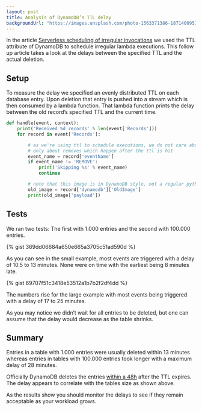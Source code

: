 ```yaml
---
layout: post
title: Analysis of DynamoDB’s TTL delay
backgroundUrl: "https://images.unsplash.com/photo-1563371386-187140095137?ixlib=rb-1.2.1&ixid=eyJhcHBfaWQiOjEyMDd9&auto=format&fit=crop&q=80"
---
```


In the article [Serverless scheduling of irregular invocations](https://bahr.dev/2019/05/29/scheduling-ddb/) we used the TTL attribute of DynamoDB to schedule irregular lambda executions. This follow up article takes a look at the delays between the specified TTL and the actual deletion.

## Setup

To measure the delay we specified an evenly distributed TTL on each database entry. Upon deletion that entry is pushed into a stream which is then consumed by a lambda function. That lambda function prints the delay between the old record’s specified TTL and the current time.

```python
def handle(event, context):
    print('Received %d records' % len(event['Records']))
    for record in event['Records']:

        # as we're using ttl to schedule executions, we do not care about inserts or updates,
        # only about removes which happen after the ttl is hit
        event_name = record['eventName']
        if event_name != 'REMOVE':
            print('Skipping %s' % event_name)
            continue

        # note that this image is in DynamoDB style, not a regular python object and needs to be converted accordingly
        old_image = record['dynamodb']['OldImage']
        print(old_image['payload'])
```

## Tests

We ran two tests: The first with 1.000 entries and the second with 100.000 entries.

{% gist 369dd06684a650e665a3705c51ad590d %}

As you can see in the small example, most events are triggered with a delay of 10.5 to 13 minutes. None were on time with the earliest being 8 minutes late.

{% gist 69707f51c3418e53512a1b7b2f2df4dd %}

The numbers rise for the large example with most events being triggered with a delay of 17 to 25 minutes.

As you may notice we didn’t wait for all entries to be deleted, but one can assume that the delay would decrease as the table shrinks.

## Summary

Entries in a table with 1.000 entries were usually deleted within 13 minutes whereas entries in tables with 100.000 entries took longer with a maximum delay of 28 minutes.

Officially DynamoDB deletes the entries [within a 48h](https://docs.aws.amazon.com/amazondynamodb/latest/developerguide/howitworks-ttl.html) after the TTL expires. The delay appears to correlate with the tables size as shown above.

As the results show you should monitor the delays to see if they remain acceptable as your workload grows.
